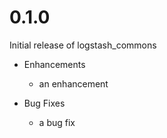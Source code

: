 # 0.1.0

Initial release of logstash_commons

* Enhancements
  * an enhancement

* Bug Fixes
  * a bug fix
